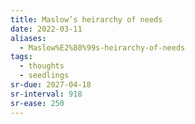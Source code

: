 ```yaml
---
title: Maslow’s heirarchy of needs
date: 2022-03-11
aliases:
  - Maslow%E2%80%99s-heirarchy-of-needs
tags:
  - thoughts
  - seedlings
sr-due: 2027-04-18
sr-interval: 918
sr-ease: 250
---
```

